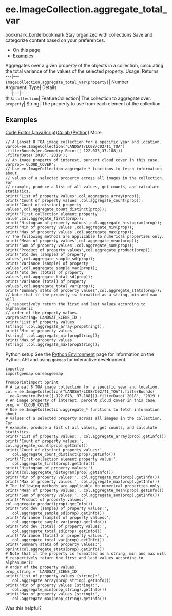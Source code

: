  
#  ee.ImageCollection.aggregate_total_var 
bookmark_borderbookmark Stay organized with collections  Save and categorize content based on your preferences.
  * On this page
  * [Examples](https://developers.google.com/earth-engine/apidocs/ee-imagecollection-aggregate_total_var#examples)


Aggregates over a given property of the objects in a collection, calculating the total variance of the values of the selected property. 
Usage| Returns  
---|---  
`ImageCollection.aggregate_total_var(property)`| Number  
Argument| Type| Details  
---|---|---  
this: `collection`| FeatureCollection| The collection to aggregate over.  
`property`| String| The property to use from each element of the collection.  
## Examples
[Code Editor (JavaScript)](https://developers.google.com/earth-engine/apidocs/ee-imagecollection-aggregate_total_var#code-editor-javascript-sample)[Colab (Python)](https://developers.google.com/earth-engine/apidocs/ee-imagecollection-aggregate_total_var#colab-python-sample) More
```
// A Lansat 8 TOA image collection for a specific year and location.
varcol=ee.ImageCollection("LANDSAT/LC08/C02/T1_TOA")
.filterBounds(ee.Geometry.Point([-122.073,37.188]))
.filterDate('2018','2019');
// An image property of interest, percent cloud cover in this case.
varprop='CLOUD_COVER';
// Use ee.ImageCollection.aggregate_* functions to fetch information about
// values of a selected property across all images in the collection. For
// example, produce a list of all values, get counts, and calculate statistics.
print('List of property values',col.aggregate_array(prop));
print('Count of property values',col.aggregate_count(prop));
print('Count of distinct property values',col.aggregate_count_distinct(prop));
print('First collection element property value',col.aggregate_first(prop));
print('Histogram of property values',col.aggregate_histogram(prop));
print('Min of property values',col.aggregate_min(prop));
print('Max of property values',col.aggregate_max(prop));
// The following methods are applicable to numerical properties only.
print('Mean of property values',col.aggregate_mean(prop));
print('Sum of property values',col.aggregate_sum(prop));
print('Product of property values',col.aggregate_product(prop));
print('Std dev (sample) of property values',col.aggregate_sample_sd(prop));
print('Variance (sample) of property values',col.aggregate_sample_var(prop));
print('Std dev (total) of property values',col.aggregate_total_sd(prop));
print('Variance (total) of property values',col.aggregate_total_var(prop));
print('Summary stats of property values',col.aggregate_stats(prop));
// Note that if the property is formatted as a string, min and max will
// respectively return the first and last values according to alphanumeric
// order of the property values.
varpropString='LANDSAT_SCENE_ID';
print('List of property values (string)',col.aggregate_array(propString));
print('Min of property values (string)',col.aggregate_min(propString));
print('Max of property values (string)',col.aggregate_max(propString));
```
Python setup
See the [ Python Environment](https://developers.google.com/earth-engine/guides/python_install) page for information on the Python API and using `geemap` for interactive development.
```
importee
importgeemap.coreasgeemap
```
```
frompprintimport pprint
# A Lansat 8 TOA image collection for a specific year and location.
col = ee.ImageCollection("LANDSAT/LC08/C02/T1_TOA").filterBounds(
  ee.Geometry.Point([-122.073, 37.188])).filterDate('2018', '2019')
# An image property of interest, percent cloud cover in this case.
prop = 'CLOUD_COVER'
# Use ee.ImageCollection.aggregate_* functions to fetch information about
# values of a selected property across all images in the collection. For
# example, produce a list of all values, get counts, and calculate statistics.
print('List of property values:', col.aggregate_array(prop).getInfo())
print('Count of property values:', col.aggregate_count(prop).getInfo())
print('Count of distinct property values:',
   col.aggregate_count_distinct(prop).getInfo())
print('First collection element property value:',
   col.aggregate_first(prop).getInfo())
print('Histogram of property values:')
pprint(col.aggregate_histogram(prop).getInfo())
print('Min of property values:', col.aggregate_min(prop).getInfo())
print('Max of property values:', col.aggregate_max(prop).getInfo())
# The following methods are applicable to numerical properties only.
print('Mean of property values:', col.aggregate_mean(prop).getInfo())
print('Sum of property values:', col.aggregate_sum(prop).getInfo())
print('Product of property values:', col.aggregate_product(prop).getInfo())
print('Std dev (sample) of property values:',
   col.aggregate_sample_sd(prop).getInfo())
print('Variance (sample) of property values:',
   col.aggregate_sample_var(prop).getInfo())
print('Std dev (total) of property values:',
   col.aggregate_total_sd(prop).getInfo())
print('Variance (total) of property values:',
   col.aggregate_total_var(prop).getInfo())
print('Summary stats of property values:')
pprint(col.aggregate_stats(prop).getInfo())
# Note that if the property is formatted as a string, min and max will
# respectively return the first and last values according to alphanumeric
# order of the property values.
prop_string = 'LANDSAT_SCENE_ID'
print('List of property values (string):',
   col.aggregate_array(prop_string).getInfo())
print('Min of property values (string):',
   col.aggregate_min(prop_string).getInfo())
print('Max of property values (string):',
   col.aggregate_max(prop_string).getInfo())
```

Was this helpful?
